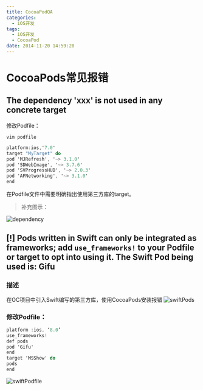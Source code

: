 ```yaml
---
title: CocoaPodQA
categories:
  - iOS开发
tags:
  - iOS开发
  - CocoaPod
date: 2014-11-20 14:59:20
---
```


# CocoaPods常见报错
## The dependency 'xxx' is not used in any concrete target
修改Podfile：
```
vim podfile
```

```objectivec
platform:ios,'7.0'
target "MyTarget" do
pod 'MJRefresh', '~> 3.1.0'
pod 'SDWebImage', '~> 3.7.6'
pod 'SVProgressHUD', '~> 2.0.3'
pod 'AFNetworking', '~> 3.1.0'
end
```
在Podfile文件中需要明确指出使用第三方库的target。

> 补充图示：

![dependency](/Users/mr.scorpion/Desktop/Snip20160802_10.png)


## [!] Pods written in Swift can only be integrated as frameworks; add `use_frameworks!` to your Podfile or target to opt into using it. The Swift Pod being used is: Gifu  
### 描述
在OC项目中引入Swift编写的第三方库，使用CocoaPods安装报错
![swiftPods](/Users/mr.scorpion/Desktop/Snip20160802_11.png)

### 修改Podfile：

```objectivec
platform :ios, ‘8.0’
use_frameworks!
def pods
pod 'Gifu'
end
target 'MSShow' do
pods
end
```
![swiftPodfile](/Users/mr.scorpion/Desktop/Snip20160802_12.png)
